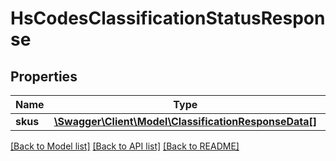 # HsCodesClassificationStatusResponse

## Properties
Name | Type | Description | Notes
------------ | ------------- | ------------- | -------------
**skus** | [**\Swagger\Client\Model\ClassificationResponseData[]**](ClassificationResponseData.md) |  | [optional] 

[[Back to Model list]](../../README.md#documentation-for-models) [[Back to API list]](../../README.md#documentation-for-api-endpoints) [[Back to README]](../../README.md)

